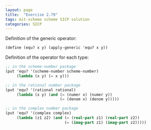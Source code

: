 ```yaml
---
layout: page
title:  "Exercise 2.79"
tags: mit-scheme scheme SICP solution
categories: SICP
---
```

Definition of the generic operator:
```scheme
(define (equ? x y) (apply-generic 'equ? x y))
```
Definition of the operator for each type:
```scheme
;; in the scheme-number package
(put 'equ? '(scheme-number scheme-number)
     (lambda (x y) (= x y)))

;; in the rational number package
(put 'equ? '(rational rational)
     (lambda (x y) (and (= (numer x) (numer y))
                        (= (denom x) (denom y)))))

;; in the complex number package
(put 'equ? '(complex complex)
     (lambda (z1 z2) (and (= (real-part z1) (real-part z2))
                          (= (imag-part z1) (imag-part z2)))))
```
